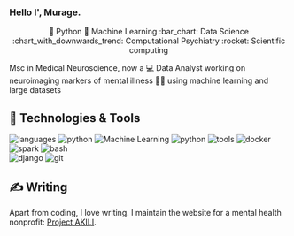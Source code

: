 ### Hello I', Murage. 

<p align="center">
🐍 Python 🤖 Machine Learning :bar_chart: Data Science :chart_with_downwards_trend: Computational Psychiatry :rocket: Scientific computing 
</p>

Msc in Medical Neuroscience, now a :computer: Data Analyst working on neuroimaging markers of mental illness 🕵🏽 using machine learning and large datasets 


## 🔧 Technologies & Tools


![languages](https://img.shields.io/static/v1?label=&message=languages:&color=555&style=flat-square)
![python](https://img.shields.io/static/v1?logo=python&label=&message=python&color=111&logoColor=AAA&style=flat-square&link=)
![Machine Learning](https://img.shields.io/static/v1?logo=python&label=&message=python&color=111&logoColor=AAA&style=flat-square&link=)
![python](https://img.shields.io/static/v1?logo=python&label=&message=python&color=111&logoColor=AAA&style=flat-square&link=)
![tools](https://img.shields.io/static/v1?label=&message=tools:&color=555&style=flat-square)
![docker](https://img.shields.io/static/v1?logo=docker&label=&message=docker&color=111&logoColor=AAA&style=flat-square)
![spark](https://img.shields.io/static/v1?logo=apache-spark&label=&message=Make&color=111&logoColor=AAA&style=flat-square)
![bash](https://img.shields.io/static/v1?logo=gnu-bash&label=&message=bash&color=111&logoColor=AAA&style=flat-square)  
![django](https://img.shields.io/static/v1?logo=django&label=&message=django&color=111&logoColor=AAA&style=flat-square)
![git](https://img.shields.io/static/v1?logo=git&label=&message=git&color=111&logoColor=AAA&style=flat-square)
&nbsp;&nbsp;&nbsp;

## &#x270d; Writing

Apart from coding, I love writing. I maintain the website for a mental health nonprofit: [Project AKILI](https://projectakili.com/).

<!-- ## &#x1f4c8; GitHub Stats

<a href="https://github.com/waigwamacha/waigwamacha">
  <img align="center" src="https://github-readme-stats.vercel.app/api/top-langs/?username=waigwamacha&hide=java,html,tex&title_color=ffffff&text_color=c9cacc&icon_color=2bbc8a&bg_color=1d1f21&langs_count=3" />
</a> -->
<!-- <a href="https://github.com/waigwamacha/waigwamacha">
  <img align="center" src="https://github-readme-stats.vercel.app/api?username=waigwamacha&show_icons=true&line_height=27&count_private=true&title_color=ffffff&text_color=c9cacc&icon_color=2bbc8a&bg_color=1d1f21" alt="Waigwa's GitHub Stats" />
</a> -->

<!-- <a href="https://github.com/waigwamacha/Journal_App">
  <img align="center" src="https://github-readme-stats.vercel.app/api/pin/?username=waigwamacha&repo=Journal_App&title_color=ffffff&text_color=c9cacc&icon_color=2bbc8a&bg_color=1d1f21" />
</a>


<a href="https://github.com/waigwamacha/pythonWorkout">
  <img align="center" src="https://github-readme-stats.vercel.app/api/pin/?username=waigwamacha&repo=pythonWorkout&title_color=ffffff&text_color=c9cacc&icon_color=2bbc8a&bg_color=1d1f21" />
</a>     -->

<!--
**waigwamacha/waigwamacha** is a ✨ _special_ ✨ repository because its `README.md` (this file) appears on your GitHub profile.

Here are some ideas to get you started:

- 🔭 I’m currently working on ...
- 🌱 I’m currently learning ...
- 👯 I’m looking to collaborate on ...
- 🤔 I’m looking for help with ...
- 💬 Ask me about ...
- 📫 How to reach me: ...
- 😄 Pronouns: ...
- ⚡ Fun fact: ...
-->
